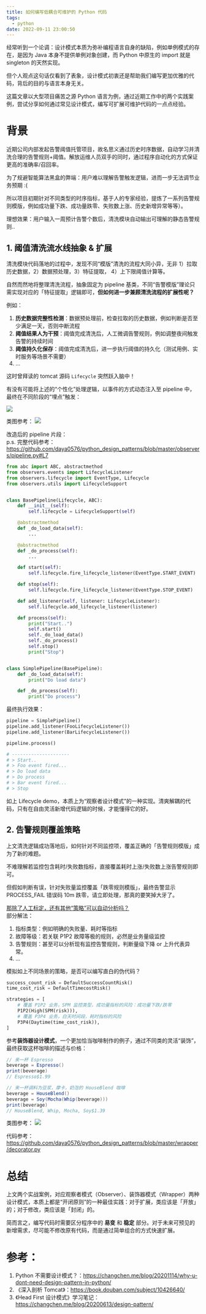```yaml
---
title: 如何编写低耦合可维护的 Python 代码
tags:
  - python
date: 2022-09-11 23:00:50
---
```



经常听到一个论调：设计模式本质为弥补编程语言自身的缺陷，例如单例模式的存在，是因为 Java 本身不提供单例对象创建，而 Python 中原生的 import 就是 singleton 的天然实现。

但个人观点这句话仅看到了表象，设计模式初衷还是帮助我们编写更加优雅的代码，背后的目的与语言本身无关。

这篇文章以大型项目痛苦之源 Python 语言为例，通过近期工作中的两个实践案例，尝试分享如何通过常见设计模式，编写可扩展可维护代码的一点点经验。

<!--more-->

# 背景
近期公司内部发起告警阈值托管项目，故名思义通过历史时序数据，自动学习并清洗合理的告警规则+阈值。解放运维人员双手的同时，通过程序自动化的方式保证更高的准确率/召回率。

为了规避智能算法黑盒的弊端：用户难以理解告警触发逻辑，进而一步无法调节业务预期 :(

所以项目初期针对不同类型的时序指标，基于人的专家经验，提炼了一系列告警规则模版，例如成功量下跌、成功量跌零、失败数上涨、历史新增异常等等）。

理想效果：用户输入一周预计告警个数后，清洗模块自动输出可理解的静态告警规则.. 

## 1. 阈值清洗流水线抽象 & 扩展
清洗模块代码落地的过程中，发现不同“模版”清洗的流程大同小异，无非 1）拉取历史数据，2）数据预处理，3）特征提取， 4）上下限阈值计算等。

自然而然地将整理清洗流程，抽象固定为 pipeline 基类，不同“告警模版”理论只需实现对应的「特征提取」逻辑即可，**但如何进一步兼顾清洗流程的扩展性呢？**

例如：
1. **历史数据完整性检测**：数据预处理前，检查拉取的历史数据，例如判断是否至少满足一天，否则中断流程
2. **阈值结果人为干预**：阈值完成清洗后，人工微调告警规则，例如调整夜间触发告警的持续时间
4. **阈值持久化保存**：阈值完成清洗后，进一步执行阈值的持久化（测试用例、实时服务等场景不需要）
5. ...

这时曾拜读的 tomcat 源码 `Lifecycle` 突然跃入脑中！

有没有可能将上述的“个性化”处理逻辑，以事件的方式动态注入至 pipeline 中，最终在不同阶段的“埋点”触发：

![](../images/blog/2021-09-04-jvm-note/16628836309525.jpg)

类图参考：
![](../images/blog/2021-09-04-jvm-note/16628856341583.jpg)



改造后的 pipeline 片段：   
p.s. 完整代码参考：https://github.com/daya0576/python_design_patterns/blob/master/observers/pipeline.py#L7
```python
from abc import ABC, abstractmethod
from observers.events import LifecycleListener
from observers.lifecycle import EventType, Lifecycle
from observers.utils import LifecycleSupport


class BasePipeline(Lifecycle, ABC):
    def __init__(self):
        self.lifecycle = LifecycleSupport(self)

    @abstractmethod
    def _do_load_data(self):
        ...

    @abstractmethod
    def _do_process(self):
        ...

    def start(self):
        self.lifecycle.fire_lifecycle_listener(EventType.START_EVENT)

    def stop(self):
        self.lifecycle.fire_lifecycle_listener(EventType.STOP_EVENT)

    def add_listener(self, listener: LifecycleListener):
        self.lifecycle.add_lifecycle_listener(listener)

    def process(self):
        print("Start..")
        self.start()
        self._do_load_data()
        self._do_process()
        self.stop()
        print("Stop")


class SimplePipeline(BasePipeline):
    def _do_load_data(self):
        print("Do load data")

    def _do_process(self):
        print("Do process")
```

最终执行效果：
```python
pipeline = SimplePipeline()
pipeline.add_listener(FooLifecycleListener())
pipeline.add_listener(BarLifecycleListener())

pipeline.process()

# ---------------------
# > Start..
# > Foo event fired...
# > Do load data
# > Do process
# > Bar event fired...
# > Stop
```

如上 Lifecycle demo，本质上为“观察者设计模式”的一种实现。清爽解耦的代码，只有在自由灵活新增代码逻辑的时候，才能懂得它的好。

## 2. 告警规则覆盖策略

上文清洗逻辑成功落地后，如何针对不同监控项，覆盖正确的「告警规则模版」成为了新的难题。

不难理解若监控包含耗时/失败数指标，直接覆盖耗时上涨/失败数上涨告警规则即可。

但假如判断有误，针对失败量监控覆盖「跌零规则模版」，最终告警显示 PROCESS_FAIL 错误码 10m 跌零，请立即处理，那真的要笑掉大牙了。   

<u>那除了人工标定，还有其他“策略”可以自动分析吗？</u>   
部分解法：
1. 指标类型：例如明确的失败量、耗时等指标
2. 故障等级：若关联 P1P2 故障等极的规则，必然是业务量级监控
3. 告警规则：甚至可以分析现有监控告警规则，判断量级下降 or 上升代表异常。
4. ... 

模拟如上不同场景的策略，是否可以编写直白的伪代码？
```python
success_count_risk = DefaultSuccessCountRisk()
time_cost_risk = DefaultTimecostRisk()

strategies = [
    # 覆盖 P1P2 业务，SPM 监控类型，成功量指标的风险：成功量下跌/跌零
    P1P2(High(SPM(risk))),
    # 覆盖 P3P4 业务，白天时间段，耗时指标的风险
    P3P4(Daytime(time_cost_risk)),
]
```

参考**装饰器设计模式**，一个更加恰当咖啡制作的例子，通过不同类的灵活“装饰”，最终获取这杯咖啡的描述与价格：
```java
// 来一杯 Espresso
beverage = Espresso()
print(beverage)
// Espresso$1.99

// 来一杯调料为豆浆，摩卡，奶泡的 HouseBlend 咖啡
beverage = HouseBlend()
beverage = Soy(Mocha(Whip(beverage)))
print(beverage)
// HouseBlend, Whip, Mocha, Soy$1.39
```

类图参考：
![](../images/blog/2021-09-04-jvm-note/16629030758513.jpg)

代码参考：https://github.com/daya0576/python_design_patterns/blob/master/wrapper/decorator.py


# 总结

上文两个实战案例，对应观察者模式（Observer）、装饰器模式（Wrapper）两种设计模式，本质上都是“开闭原则”的一种最佳实践：对于扩展，类应该是「开放」的；对于修改，类应该是「封闭」的。

简而言之，编写代码时需要区分程序中的 **易变** 和 **稳定** 部分。对于未来可预见的新增需求，尽可能不修改原有代码，而是通过简单组合的方式快速扩展。


# 参考：
1. Python 不需要设计模式？：https://changchen.me/blog/20201114/why-u-dont-need-design-pattern-in-python/
2. 《深入剖析 Tomcat》：https://book.douban.com/subject/10426640/
3. 《Head First 设计模式》学习笔记：https://changchen.me/blog/20200613/design-pattern/


